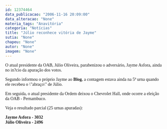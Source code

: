 ```yaml
---
id: 12374464
data_publicacao: "2006-11-16 20:09:00"
data_alteracao: "None"
materia_tags: "Anavitória"
categoria: "Notícias"
title: "Júlio reconhece vitória de Jayme"
sutia: "None"
chapeu: "None"
autor: "None"
imagem: "None"
---
```

<p><P><FONT face=Verdana></FONT></P></p>
<p><P><FONT face=Verdana>O&nbsp;atual presidente da&nbsp;OAB, Júlio Oliveira, parabenizou o adversário, Jayme Asfora, ainda no in?cio da apuração dos votos.</FONT></P></p>
<p><P><FONT face=Verdana>Segundo informou o próprio Jayme ao <STRONG>Blog</STRONG>,&nbsp;a contagem estava ainda na&nbsp;5ª urna quando ele recebeu o&nbsp;\"abraço\" de Júlio. </FONT></P></p>
<p><P><FONT face=Verdana>Em seguida, o atual presidente da Ordem deixou&nbsp;o&nbsp;Chevrolet Hall, onde ocorre a eleição da OAB - Pernambuco.&nbsp;</FONT></P></p>
<p><P><FONT face=Verdana>Veja o resultado parcial (</FONT><FONT face=Verdana>25 urnas apuradas):</FONT></P></p>
<p><P><STRONG><FONT face=Verdana>Jayme Asfora - 3032<BR></FONT><FONT face=Verdana>Júlio Oliveira - 2496</FONT></STRONG></P> </p>
